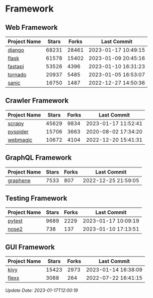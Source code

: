 # Framework

## Web Framework
| Project Name | Stars | Forks | Last Commit |
| ------------ | ----- | ----- | ----------- |
| [django](https://github.com/django/django) | 68231 | 28461 | 2023-01-17 10:49:15 |
| [flask](https://github.com/pallets/flask) | 61578 | 15402 | 2023-01-09 20:45:16 |
| [fastapi](https://github.com/tiangolo/fastapi) | 53526 | 4396 | 2023-01-10 16:31:23 |
| [tornado](https://github.com/tornadoweb/tornado) | 20937 | 5485 | 2023-01-05 16:53:07 |
| [sanic](https://github.com/sanic-org/sanic) | 16750 | 1487 | 2022-12-27 14:50:36 |

## Crawler Framework
| Project Name | Stars | Forks | Last Commit |
| ------------ | ----- | ----- | ----------- |
| [scrapy](https://github.com/scrapy/scrapy) | 45629 | 9834 | 2023-01-17 11:52:41 |
| [pyspider](https://github.com/binux/pyspider) | 15706 | 3663 | 2020-08-02 17:34:20 |
| [webmagic](https://github.com/code4craft/webmagic) | 10672 | 4104 | 2022-12-20 15:41:31 |

## GraphQL Framework
| Project Name | Stars | Forks | Last Commit |
| ------------ | ----- | ----- | ----------- |
| [graphene](https://github.com/graphql-python/graphene) | 7533 | 807 | 2022-12-25 21:59:05 |

## Testing Framework
| Project Name | Stars | Forks | Last Commit |
| ------------ | ----- | ----- | ----------- |
| [pytest](https://github.com/pytest-dev/pytest) | 9689 | 2229 | 2023-01-17 10:09:19 |
| [nose2](https://github.com/nose-devs/nose2) | 738 | 137 | 2023-01-10 17:13:51 |

## GUI Framework
| Project Name | Stars | Forks | Last Commit |
| ------------ | ----- | ----- | ----------- |
| [kivy](https://github.com/kivy/kivy) | 15423 | 2973 | 2023-01-14 16:38:09 |
| [flexx](https://github.com/flexxui/flexx) | 3088 | 264 | 2022-07-22 16:41:15 |

*Update Date: 2023-01-17T12:00:19*